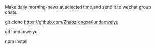 Make daily morning-news at selected time,and send it to wechat group chats.

git clone https://github.com/Zhaozilongxa/lundaoweiyu

cd lundaoweiyu

npm install
